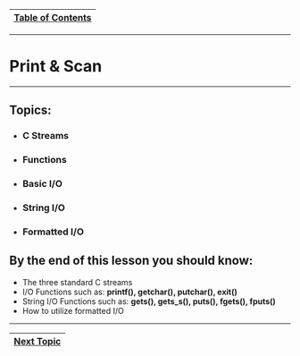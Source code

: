 |[Table of Contents](/00-Table-of-Contents.md)|
|---|

---

# Print & Scan

---

## Topics:

* ### C Streams
* ### Functions
* ### Basic I/O
* ### String I/O
* ### Formatted I/O

## By the end of this lesson you should know:

* The three standard C streams
* I/O Functions such as: **printf\(\), getchar\(\), putchar\(\), exit\(\)**
* String I/O Functions such as: **gets\(\), gets\_s\(\), puts\(\), fgets\(\), fputs\(\)**
* How to utilize formatted I/O

---

|[Next Topic](/04_IO_part_1/01_c-streams.md)|
|---|

